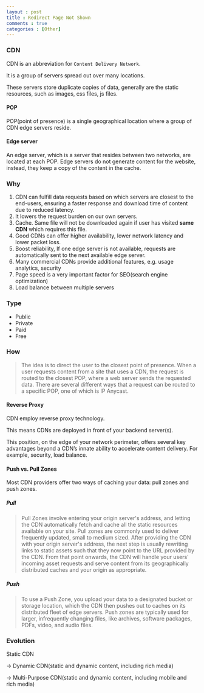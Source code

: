 ```yaml
---
layout : post
title : Redirect Page Not Shown
comments : true
categories : [Other]
---
```



### CDN

CDN is an abbreviation for `Content Delivery Network`.

It is a group of servers spread out over many locations.

These servers store duplicate copies of data, generally are the static resources,
such as images, css files, js files.

#### POP

POP(point of presence) is a single geographical location where 
a group of CDN edge servers reside. 

#### Edge server

An edge server, which is a server that resides between two networks, 
are located at each POP. Edge servers do not generate content for the website, 
instead, they keep a copy of the content in the cache. 

### Why

1. CDN can fulfill data requests based on which servers are closest to the 
   end-users, ensuring a faster response and download time of content due to reduced latency.
2. It lowers the request burden on our own servers.
3. Cache. Same file will not be downloaded again if user has visited **same CDN** which requires this file.
4. Good CDNs can offer higher availability, lower network latency and lower packet loss.
5. Boost reliability, If one edge server is not available, 
   requests are automatically sent to the next available edge server.
6. Many commercial CDNs provide additional features, e.g. usage analytics, security
7. Page speed is a very important factor for SEO(search engine optimization)
8. Load balance between multiple servers

### Type

- Public
- Private
- Paid
- Free

### How

> The idea is to direct the user to the closest point of presence. 
> When a user requests content from a site that uses a CDN, 
> the request is routed to the closest POP, where a web server sends the requested data. 
> There are several different ways that a request can be routed to a specific POP, 
> one of which is IP Anycast.

#### Reverse Proxy

CDN employ reverse proxy technology. 

This means CDNs are deployed in front of your backend server(s). 

This position, on the edge of your network perimeter, offers several key advantages 
beyond a CDN’s innate ability to accelerate content delivery. For example,
security, load balance.

#### Push vs. Pull Zones

Most CDN providers offer two ways of caching your data: pull zones and push zones.

##### Pull 

> Pull Zones involve entering your origin server's address, 
> and letting the CDN automatically fetch and cache all the static resources 
> available on your site. 
> Pull zones are commonly used to deliver frequently updated, 
> small to medium sized. After providing the CDN with your origin server's address, 
> the next step is usually rewriting links to static assets 
> such that they now point to the URL provided by the CDN. 
> From that point onwards, the CDN will handle your users' incoming asset requests 
> and serve content from its geographically distributed caches and 
> your origin as appropriate.

##### Push

> To use a Push Zone, you upload your data to a designated bucket or storage location, 
> which the CDN then pushes out to caches on its distributed fleet of edge servers. 
> Push zones are typically used for larger, infrequently changing files, like archives, 
> software packages, PDFs, video, and audio files.

### Evolution

Static CDN 

-> Dynamic CDN(static and dynamic content, including rich media)
 
-> Multi-Purpose CDN(static and dynamic content, including mobile and rich media)

